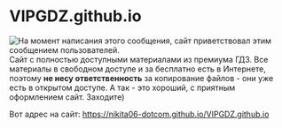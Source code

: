 # VIPGDZ.github.io
![На момент написания этого сообщения, сайт приветствовал этим сообщением пользователей.](https://cdn.discordapp.com/attachments/888178520981909555/945422050871373884/unknown.png)
Сайт с полностью доступными материалами из премиума ГДЗ. Все материалы в свободном доступе и за бесплатно есть в Интернете, поэтому **не несу ответственность** за копирование файлов - они уже есть в открытом доступе. А так - это хороший, с приятным оформлением сайт. Заходите)

Вот адрес на сайт: https://nikita06-dotcom.github.io/VIPGDZ.github.io
